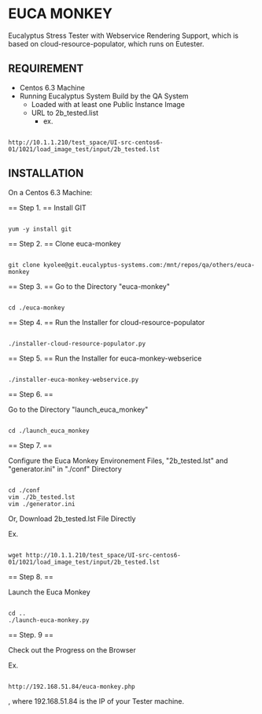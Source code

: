 # EUCA MONKEY

Eucalyptus Stress Tester with Webservice Rendering Support, which is based on cloud-resource-populator, which runs on Eutester.


## REQUIREMENT

  * Centos 6.3 Machine
  * Running Eucalyptus System Build by the QA System
    * Loaded with at least one Public Instance Image
    * URL to 2b_tested.list
      * ex.
<code>
http://10.1.1.210/test_space/UI-src-centos6-01/1021/load_image_test/input/2b_tested.lst
</code>

## INSTALLATION

On a Centos 6.3 Machine:

== Step 1. ==
Install GIT

<code>
yum -y install git
</code>

== Step 2. ==
Clone euca-monkey
  
<code>
git clone kyolee@git.eucalyptus-systems.com:/mnt/repos/qa/others/euca-monkey
</code>

== Step 3. ==
Go to the Directory "euca-monkey"

<code>
cd ./euca-monkey
</code>

== Step 4. ==
Run the Installer for cloud-resource-populator

<code>
./installer-cloud-resource-populator.py
</code>

== Step 5. ==
Run the Installer for euca-monkey-webserice

<code>
./installer-euca-monkey-webservice.py
</code>

== Step 6. ==

Go to the Directory "launch_euca_monkey"

<code>
cd ./launch_euca_monkey
</code>

== Step 7. ==

Configure the Euca Monkey Environement Files, "2b_tested.lst" and "generator.ini" in "./conf" Directory

<code>
cd ./conf
vim ./2b_tested.lst
vim ./generator.ini
</code>

Or, Download 2b_tested.lst File Directly

Ex.

<code>
wget http://10.1.1.210/test_space/UI-src-centos6-01/1021/load_image_test/input/2b_tested.lst
</code>


== Step 8. ==

Launch the Euca Monkey

<code>
cd ..
./launch-euca-monkey.py
</code>

== Step. 9 ==

Check out the Progress on the Browser

Ex.

<code>
http://192.168.51.84/euca-monkey.php
</code>

, where 192.168.51.84 is the IP of your Tester machine.

